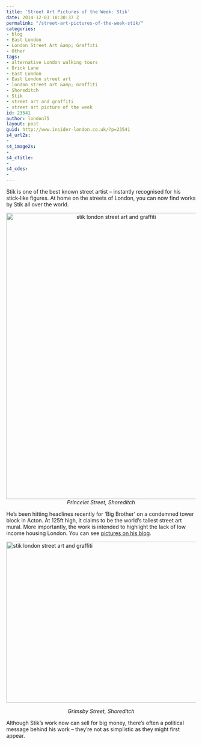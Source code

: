 ```yaml
---
title: 'Street Art Pictures of the Week: Stik'
date: 2014-12-03 10:30:37 Z
permalink: "/street-art-pictures-of-the-week-stik/"
categories:
- blog
- East London
- London Street Art &amp; Graffiti
- Other
tags:
- alternative London walking tours
- Brick Lane
- East London
- East London street art
- london street art &amp; Graffiti
- Shoreditch
- Stik
- street art and graffiti
- street art picture of the week
id: 23541
author: london75
layout: post
guid: http://www.insider-london.co.uk/?p=23541
s4_url2s:
- 
s4_image2s:
- 
s4_ctitle:
- 
s4_cdes:
- 
---
```


Stik is one of the best known street artist &#8211; instantly recognised for his stick-like figures. At home on the streets of London, you can now find works by Stik all over the world.

<p style="text-align: center;">
  <img class="aligncenter wp-image-23545 size-full" src="http://www.insider-london.co.uk/wp-content/uploads/2014/12/3_mini.jpg" alt="stik london street art and graffiti" width="569" height="759" /><em>Princelet Street, Shoreditch</em>
</p>

He&#8217;s been hitting headlines recently for &#8216;Big Brother&#8217; on a condemned tower block in Acton. At 125ft high, it claims to be the world&#8217;s tallest street art mural. More importantly, the work is intended to highlight the lack of low income housing London. You can see <a href="http://stik.org/news.html" target="_blank">pictures on his blog</a>.

<img class="aligncenter wp-image-23547 size-full" src="http://www.insider-london.co.uk/wp-content/uploads/2014/12/11b_mini.jpg" alt="stik london street art and graffiti" width="569" height="427" />

<p style="text-align: center;">
  <em>Grimsby Street, Shoreditch</em>
</p>

<p style="text-align: left;">
  Although Stik&#8217;s work now can sell for big money, there&#8217;s often a political message behind his work &#8211; they&#8217;re not as simplistic as they might first appear.
</p>